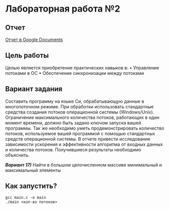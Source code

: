 # Лабораторная работа №2

## Отчет

[Отчет в Google Documents]()

## Цель работы
Целью является приобретение практических навыков в:
•	Управление потоками в ОС
•	Обеспечение синхронизации между потоками

## Вариант задания

Составить программу на языке Си, обрабатывающую данные в многопоточном режиме. При обработки использовать стандартные средства создания потоков операционной системы (Windows/Unix). Ограничение максимального количества потоков, работающих в один момент времени, должно быть задано ключом запуска вашей программы.
Так же необходимо уметь продемонстрировать количество потоков, используемое вашей программой с помощью стандартных средств операционной системы.
В отчете привести исследование зависимости ускорения и эффективности алгоритма от входных данных и количества потоков. Получившиеся результаты необходимо объяснить.

***Вариант 17)***  Найти в большом целочисленном массиве минимальный и максимальный элементы

## Как запустить?

```shell
gcc main.c -o main
./main <кол-во потоков>
```
